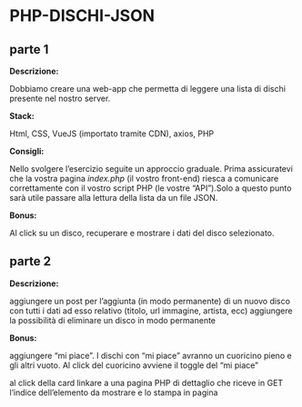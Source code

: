 # PHP-DISCHI-JSON

## parte 1

**Descrizione:**

Dobbiamo creare una web-app che permetta di leggere una lista di dischi presente nel nostro server.

**Stack:**

Html, CSS, VueJS (importato tramite CDN), axios, PHP

**Consigli:**

Nello svolgere l’esercizio seguite un approccio graduale.
Prima assicuratevi che la vostra pagina *index.php* (il vostro front-end) riesca a comunicare correttamente con il vostro script PHP (le vostre “API”).Solo a questo punto sarà utile passare alla lettura della lista da un file JSON.

**Bonus:**

Al click su un disco, recuperare e mostrare i dati del disco selezionato.


## parte 2

**Descrizione:**


aggiungere un post per l’aggiunta (in modo permanente) di un nuovo disco con tutti i dati ad esso relativo (titolo, url immagine, artista, ecc)
aggiungere la possibilità di eliminare un disco in modo permanente

**Bonus:**

aggiungere “mi piace”. I dischi con “mi piace” avranno un cuoricino pieno e gli altri vuoto. Al click del cuoricino avviene il toggle del “mi piace”


al click della card linkare a una pagina PHP di dettaglio che riceve in GET l’indice dell’elemento da mostrare e lo stampa in pagina